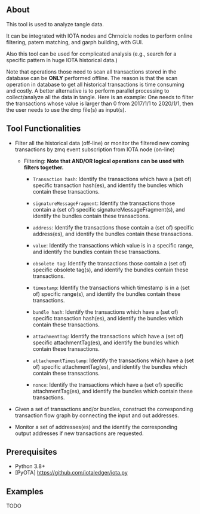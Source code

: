 ## About

This tool is used to analyze tangle data.

It can be integrated with IOTA nodes and Chrnoicle nodes to perform online filtering, patern matching, and garph building, with GUI.

Also this tool can be used for complicated analysis (e.g., search for a specific pattern in huge IOTA historical data.)

Note that operations those need to scan all transactions stored in the database can be **ONLY** performed offline. The reason is that the scan operation in database to get all historical transactions is time consuming and costly. A better alternative is to perform parallel processing to collect/analyze all the data in tangle. Here is an example: One needs to filter the transactions whose value is larger than 0 from 2017/1/1 to 2020/1/1, then the user needs to use the dmp file(s) as input(s).

## Tool Functionalities
- Filter all the historical data (off-line) or monitor the filtered new coming transactions by zmq event subscription from IOTA node (on-line)
  - Filtering: **Note that AND/OR logical operations can be used with filters together.**

    - `Transaction hash`: Identify the transactions which have a (set of) specific transaction hash(es), and identify the bundles which contain these transactions.

    - `signatureMessageFragment`: Identify the transactions those contain a (set of) specific signatureMessageFragment(s), and identify the bundles contain these transactions.

    - `address`: Identify the transactions those contain a (set of) specific address(es), and identify the bundles contain these transactions.

    - `value`: Identify the transactions which value is in a specific range, and identify the bundles contain these transactions.

    - `obsolete tag`: Identify the transactions those contain a (set of) specific obsolete tag(s), and identify the bundles contain these transactions.

    - `timestamp`: Identify the transactions which timestamp is in a (set of) specific range(s), and identify the bundles contain these transactions.

    - `bundle hash`: Identify the transactions which have a (set of) specific transaction hash(es), and identify the bundles which contain these transactions.

    - `attachmentTag`: Identify the transactions which have a (set of) specific attachmentTag(es), and identify the bundles which contain these transactions.

    - `attachementTimestamp`: Identify the transactions which have a (set of) specific attachmentTag(es), and identify the bundles which contain these transactions.

    - `nonce`: Identify the transactions which have a (set of) specific attachmentTag(es), and identify the bundles which contain these transactions.

- Given a set of transactions and/or bundles, construct the corresponding transaction flow graph by connecting the input and out addresses.

- Monitor a set of addresses(es) and the identify the corresponding output addresses if new transactions are requested.

## Prerequisites

- Python 3.8+
- [PyOTA] https://github.com/iotaledger/iota.py

## Examples

TODO